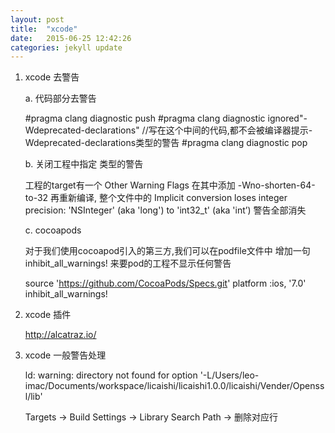 ```yaml
---
layout: post
title:  "xcode"
date:   2015-06-25 12:42:26
categories: jekyll update
---
```


1. xcode 去警告

	a. 代码部分去警告

	#pragma clang diagnostic push
	#pragma clang diagnostic ignored"-Wdeprecated-declarations"
    	//写在这个中间的代码,都不会被编译器提示-Wdeprecated-declarations类型的警告
	#pragma clang diagnostic pop

	b. 关闭工程中指定 类型的警告

	工程的target有一个 Other Warning Flags 
	在其中添加 -Wno-shorten-64-to-32
	再重新编译, 整个文件中的  Implicit conversion loses integer precision: 'NSInteger' (aka 'long') to 'int32_t' (aka 'int’) 警告全部消失

	c. cocoapods

	对于我们使用cocoapod引入的第三方,我们可以在podfile文件中 增加一句  inhibit_all_warnings! 来要pod的工程不显示任何警告

	source 'https://github.com/CocoaPods/Specs.git'
	platform :ios, '7.0'
	inhibit_all_warnings!

2. xcode 插件
	
	http://alcatraz.io/

3. xcode 一般警告处理
	
	ld: warning: directory not found for option '-L/Users/leo-imac/Documents/workspace/licaishi/licaishi1.0.0/licaishi/Vender/Openssl/lib'

	Targets -> Build Settings -> Library Search Path -> 删除对应行


[jekyll]:      http://jekyllrb.com
[jekyll-gh]:   https://github.com/jekyll/jekyll
[jekyll-help]: https://github.com/jekyll/jekyll-help
